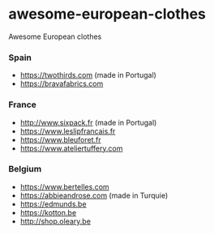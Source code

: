 # awesome-european-clothes
Awesome European clothes

### Spain 
- https://twothirds.com (made in Portugal)
- https://bravafabrics.com

### France
- http://www.sixpack.fr (made in Portugal)
- https://www.leslipfrancais.fr
- https://www.bleuforet.fr
- https://www.ateliertuffery.com

### Belgium
- https://www.bertelles.com
- https://abbieandrose.com (made in Turquie)
- https://edmunds.be
- https://kotton.be
- http://shop.oleary.be
